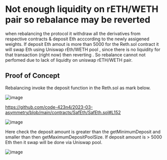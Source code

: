 # Not enough liquidity on rETH/WETH pair so rebalance may be reverted 

when rebalancing the protocol it withdraw all the derivatives from respective contracts & deposit Eth acccording to the newly assigened weights.
If deposit Eth amout is more than 5000 for the Reth.sol contract it will swap Eth using Uniswap rEth/WETH pool , since there is no liquidity for
that transaction (right now) then reverting . So rebalance cannot not perfomed due to lack of liquidty on uniswap rETH/WETH pair.

## Proof of Concept

 Rebalancing invoke the deposit function in the Reth.sol as mark below.

![image](https://user-images.githubusercontent.com/118436384/228853405-e80bc50f-bac3-4e98-87c4-9c17c8cd93fe.png)

https://github.com/code-423n4/2023-03-asymmetry/blob/main/contracts/SafEth/SafEth.sol#L152



![image](https://user-images.githubusercontent.com/118436384/228854461-a19ae48d-7ba6-40af-8510-cf360371fd9f.png)


Here check the deposit amount is greater than the getMinimumDeposit and smaller than then getMaximumDepositPoolSize. If deposit amount is >
5000 Eth then it swap will be done via Uniswap pool.


![image](https://user-images.githubusercontent.com/118436384/228857192-47a89972-aabc-4680-995e-f2ddfa7dad40.png)









